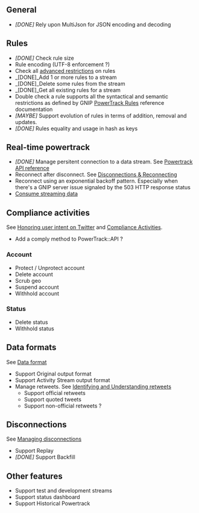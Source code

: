 ## General

* _[DONE]_ Rely upon MultiJson for JSON encoding and decoding

## Rules

* _[DONE]_ Check rule size
* Rule encoding (UTF-8 enforcement ?)
* Check all [advanced restrictions](http://support.gnip.com/apis/powertrack/rules.html#Restrictions) on rules
* _[DONE]_Add 1 or more rules to a stream
* _[DONE]_Delete some rules from the stream
* _[DONE]_Get all existing rules for a stream
* Double check a rule supports all the syntactical and semantic restrictions
  as defined by GNIP [PowerTrack Rules](http://support.gnip.com/apis/powertrack/rules.html)
  reference documentation
* _[MAYBE]_ Support evolution of rules in terms of addition, removal and updates.
* _[DONE]_ Rules equality and usage in hash as keys

## Real-time powertrack

* _[DONE]_ Manage persitent connection to a data stream. See
  [Powertrack API reference](http://support.gnip.com/apis/powertrack/api_reference.html)
* Reconnect after disconnect. See
  [Disconnections & Reconnecting](http://support.gnip.com/apis/consuming_streaming_data.html#Disconnections)
* Reconnect using an exponential backoff pattern. Especially when there's a
  GNIP server issue signaled by the 503 HTTP response status
* [Consume streaming data](http://support.gnip.com/apis/consuming_streaming_data.html)

## Compliance activities

See [Honoring user intent on Twitter](http://support.gnip.com/articles/honoring-user-intent-on-twitter.html)
and [Compliance Activities](http://support.gnip.com/sources/twitter/data_format.html#ComplianceActivities).

* Add a comply method to PowerTrack::API ?

### Account

* Protect / Unprotect account
* Delete account
* Scrub geo
* Suspend account
* Withhold account

### Status

* Delete status
* Withhold status

## Data formats

See [Data format](http://support.gnip.com/sources/twitter/data_format.html)

* Support Original output format
* Support Activity Stream output format
* Manage retweets. See [Identifying and Understanding retweets](http://support.gnip.com/articles/identifying-and-understanding-retweets.html)
  * Support official retweets
  * Support quoted tweets
  * Support non-official retweets ?

## Disconnections

See [Managing disconnections](http://support.gnip.com/articles/disconnections-explained.html)

* Support Replay
* _[DONE]_ Support Backfill

## Other features

* Support test and development streams
* Support status dashboard
* Support Historical Powertrack
